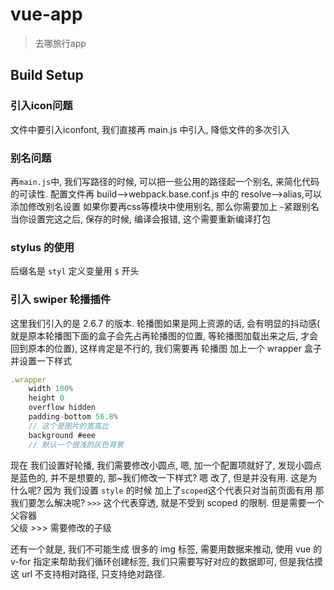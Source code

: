 # vue-app

> 去哪旅行app

## Build Setup

### 引入icon问题

文件中要引入iconfont, 我们直接再 main.js 中引入, 降低文件的多次引入

### 别名问题

再`main.js`中, 我们写路径的时候, 可以把一些公用的路径起一个别名, 来简化代码的可读性.
配置文件再 build-->webpack.base.conf.js 中的 resolve-->alias,可以添加修改别名设置
如果你要再css等模块中使用别名, 那么你需要加上 `~`紧跟别名
当你设置完这之后, 保存的时候, 编译会报错, 这个需要重新编译打包

### stylus 的使用

后缀名是 `styl`
定义变量用 `$` 开头

### 引入 swiper 轮播插件

这里我们引入的是 2.6.7 的版本.
轮播图如果是网上资源的话, 会有明显的抖动感( 就是原本轮播图下面的盒子会先占再轮播图的位置, 等轮播图加载出来之后, 才会回到原本的位置), 这样肯定是不行的, 我们需要再 轮播图 加上一个 wrapper 盒子 并设置一下样式

```JavaScript
.wrapper
    width 100%
    height 0
    overflow hidden
    padding-bottom 56.8%
    // 这个是图片的宽高比
    background #eee
    // 默认一个很浅的灰色背景
```

现在 我们设置好轮播, 我们需要修改小圆点, 嗯, 加一个配置项就好了, 发现小圆点是蓝色的, 并不是想要的, 那~我们修改一下样式?
嗯 改了, 但是并没有用. 这是为什么呢?
因为 我们设置 `style` 的时候 加上了`scoped`这个代表只对当前页面有用
那我们要怎么解决呢?
`>>>` 这个代表穿透, 就是不受到 scoped 的限制. 但是需要一个父容器  
父级 >>> 需要修改的子级

还有一个就是, 我们不可能生成 很多的 img 标签, 需要用数据来推动, 使用 vue 的 v-for 指定来帮助我们循环创建标签, 我们只需要写好对应的数据即可, 但是我估摸这 url 不支持相对路径, 只支持绝对路径.